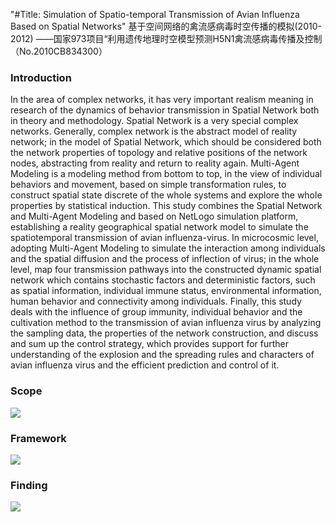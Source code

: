 "#Title: Simulation of Spatio-temporal Transmission of Avian Influenza Based on Spatial Networks" 
基于空间网络的禽流感病毒时空传播的模拟(2010-2012)
——国家973项目“利用遗传地理时空模型预测H5N1禽流感病毒传播及控制（No.2010CB834300）

### Introduction
In the area of complex networks, it has very important realism meaning in research of the
dynamics of behavior transmission in Spatial Network both in theory and methodology. Spatial
Network is a very special complex networks. Generally, complex network is the abstract model
of reality network; in the model of Spatial Network, which should be considered both the
network properties of topology and relative positions of the network nodes, abstracting from
reality and return to reality again.
Multi-Agent Modeling is a modeling method from bottom to top, in the view of individual
behaviors and movement, based on simple transformation rules, to construct spatial state
discrete of the whole systems and explore the whole properties by statistical induction.
This study combines the Spatial Network and Multi-Agent Modeling and based on
NetLogo simulation platform, establishing a reality geographical spatial network model to
simulate the spatiotemporal transmission of avian influenza-virus. In microcosmic level,
adopting Multi-Agent Modeling to simulate the interaction among individuals and the spatial
diffusion and the process of inflection of virus; in the whole level, map four transmission
pathways into the constructed dynamic spatial network which contains stochastic factors and
deterministic factors, such as spatial information, individual immune status, environmental
information, human behavior and connectivity among individuals.
Finally, this study deals with the influence of group immunity, individual behavior
and the cultivation method to the transmission of avian influenza virus by analyzing the
sampling data, the properties of the network construction, and discuss and sum up the control
strategy, which provides support for further understanding of the explosion and the spreading
rules and characters of avian influenza virus and the efficient prediction and control of it.

### Scope
<img src="https://github.com/muyang/InfluenzaEpidemic/scale.png" />

### Framework
<img src="https://github.com/muyang/InfluenzaEpidemic/framework.png" />

### Finding
<img src="https://github.com/muyang/InfluenzaEpidemic/post.png" />
